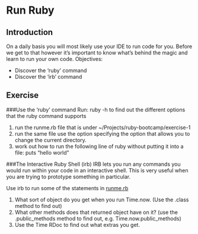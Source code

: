 # Run Ruby
## Introduction
On a daily basis you will most likely use your IDE to run code for you. Before we get to that however it’s important to know what’s behind the magic and learn to run your own code.
Objectives:
- Discover the ‘ruby’ command
- Discover the ‘irb’ command
## Exercise
###Use the ‘ruby’ command
Run: ruby -h to find out the different options that the ruby command supports 
1. run the runme.rb file that is under ~/Projects/ruby-bootcamp/exercise-1
2. run the same file use the option specifying the option that allows you to change the current directory.
3. work out how to run the following line of ruby without putting it into a file: 
puts “hello world”

###The Interactive Ruby Shell (irb)
IRB lets you run any commands you would run within your code in an interactive shell. This is very useful when you are trying to prototype something in particular.

Use irb to run some of the statements in [runme.rb](./runme.rb)
1. What sort of object do you get when you run Time.now. (Use the .class method to find out)
2. What other methods does that returned object have on it? (use the .public_methods method to find out, e.g. Time.now.public_methods)
3. Use the Time RDoc to find out what extras you get.
